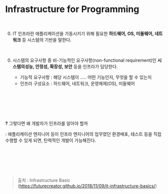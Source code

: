 <h1>Infrastructure for Programming</h1>
<p>&nbsp;</p>
<ol start='0' >
<li>IT 인프라란 애플리케이션을 가동시키기 위해 필요한 <strong>하드웨어, OS, 미들웨어, 네트워크</strong> 등 시스템의 기반을 말한다.</li>

</ol>
<p>&nbsp;</p>
<ol start='0' >
<li><p>시스템의 요구사항 중 비-기능적인 요구사항(non-functional requirement)인 <strong>시스템의성능, 안정성, 확장성, 보안</strong> 등을 인프라가 담당한다.</p>
<ul>
<li>기능적 요구사항 : 해당 시스템이 ..... 어떤 기능인지, 무엇을 할 수 있는지</li>

</ul>
<ul>
<li>인프라 구성요소 : 하드웨어, 네트워크, 운영체제(OS), 미들웨어</li>

</ul>
</li>

</ol>
<p>&nbsp;</p>
<p>&nbsp;</p>
<p>&nbsp;</p>
<p><strong>?</strong>	그렇다면 왜 개발자가 인프라를 알아야 할까</p>
<p>	: 애플리케이션 엔지니어 등이 인프라 엔지니어의 업무였던 환경배포, 테스트 등을 직접 수행할 수 있게 되면, 탄력적인 개발이 가능해진다.</p>
<p>&nbsp;</p>
<p>&nbsp;</p>
<p>&nbsp;</p>
<blockquote><p>출처 : Infrastructure Basic (<a href='https://futurecreator.github.io/2018/11/09/it-infrastructure-basics/' target='_blank' class='url'>https://futurecreator.github.io/2018/11/09/it-infrastructure-basics/</a>)</p>
</blockquote>
